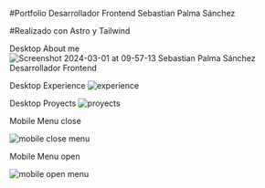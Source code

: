 #Portfolio Desarrollador Frontend Sebastian Palma Sánchez

#Realizado con Astro y Tailwind

Desktop About me
![Screenshot 2024-03-01 at 09-57-13 Sebastian Palma Sánchez Desarrollador Frontend](https://github.com/SebasPalmaSan/portfolio.dev.astro/assets/93328462/6f628064-4fb2-4e32-ad12-d1d7de2fa77b)


Desktop Experience
![experience](https://github.com/SebasPalmaSan/portfolio.dev.astro/assets/93328462/ce3ed169-41bc-466e-bbf2-9684e2cd4d46)

Desktop Proyects
![proyects](https://github.com/SebasPalmaSan/portfolio.dev.astro/assets/93328462/491e7ac2-dd94-4f88-a7fc-5a33e2de038e)

Mobile Menu close

![mobile close menu](https://github.com/SebasPalmaSan/portfolio.dev.astro/assets/93328462/0a5de014-1fa6-4632-8c93-7bb86453fad0)

Mobile Menu open

![mobile open menu](https://github.com/SebasPalmaSan/portfolio.dev.astro/assets/93328462/e98480ad-43d1-4263-a7a6-76f101a25365)
